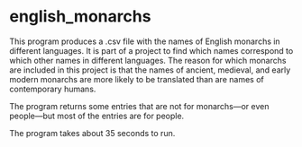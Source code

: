 # english_monarchs

This program produces a .csv file with the names of English monarchs in
    different languages. It is part of a project to find which names
    correspond to which other names in different languages. The reason
    for which monarchs are included in this project is that the names of
    ancient, medieval, and early modern monarchs are more likely to be
    translated than are names of contemporary humans.

The program returns some entries that are not for monarchs—or even
    people—but most of the entries are for people.

The program takes about 35 seconds to run.

